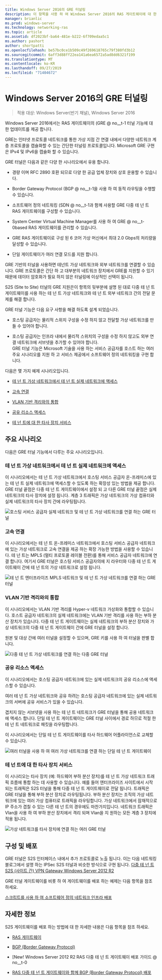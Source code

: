```yaml
---
title: Windows Server 2016의 GRE 터널링
description: 이 항목을 사용 하 여 Windows Server 2016의 RAS 게이트웨이에 대 한 GRE (Generic Routing 캡슐화) 터널 기능의 업데이트를 이해할 수 있습니다.
manager: brianlic
ms.prod: windows-server
ms.technology: networking-ras
ms.topic: article
ms.assetid: df2023bf-ba64-481e-b222-6f709edaa5c1
ms.author: pashort
author: shortpatti
ms.openlocfilehash: be57bc0ce1b509c49f269618765c79f380fd3b12
ms.sourcegitcommit: 6aff3d88ff22ea141a6ea6572a5ad8dd6321f199
ms.translationtype: MT
ms.contentlocale: ko-KR
ms.lasthandoff: 09/27/2019
ms.locfileid: "71404672"
---
```

# <a name="gre-tunneling-in-windows-server-2016"></a>Windows Server 2016의 GRE 터널링

>적용 대상: Windows Server(반기 채널), Windows Server 2016

Windows Server 2016에서는 RAS 게이트웨이의 \(GRE @ no__t-1 터널 기능에 대 한 업데이트를 제공 합니다.  
  
GRE는 인터넷 프로토콜 네트워크를 통한 가상 지점 간 연결 내에서 다양한 네트워크 계층 프로토콜을 캡슐화할 수 있는 간단한 터널링 프로토콜입니다. Microsoft GRE 구현은 IPv4 및 IPv6을 캡슐화 할 수 있습니다.  
  
GRE 터널은 다음과 같은 다양 한 시나리오에서 유용 합니다.  
  
-   경량 이며 RFC 2890 호환 되므로 다양 한 공급 업체 장치와 상호 운용할 수 있습니다.  
  
-   Border Gateway Protocol \(BGP @ no__t-1을 사용 하 여 동적 라우팅을 수행할 수 있습니다.  
  
-   소프트웨어 정의 네트워킹 \(SDN @ no__t-1과 함께 사용할 GRE 다중 테 넌 트 RAS 게이트웨이를 구성할 수 있습니다.
  
-   System Center Virtual Machine Manager를 사용 하 여 GRE @ no__t-0based RAS 게이트웨이를 관리할 수 있습니다.
  
-   GRE RAS 게이트웨이로 구성 된 6 코어 가상 머신에서 최대 2.0 Gbps의 처리량을 달성할 수 있습니다.
  
-   단일 게이트웨이가 여러 연결 모드를 지원 합니다.  
  
GRE 기반의 터널을 사용하면 테넌트 가상 네트워크와 외부 네트워크를 연결할 수 있습니다. GRE 프로토콜은 간단 하 고 대부분의 네트워크 장치에서 GRE를 지원할 수 있기 때문에 데이터 암호화가 필요 하지 않은 터널링에 이상적인 선택이 됩니다. 

S2S (Site to Site) 터널의 GRE 지원은이 항목의 뒷부분에 설명 된 대로 다중 테 넌 트 게이트웨이를 사용 하는 테 넌 트 가상 네트워크와 테 넌 트 외부 네트워크 간의 전달 문제를 해결 합니다.  
  
GRE 터널 기능은 다음 요구 사항을 해결 하도록 설계 되었습니다.  
  
-   호스팅 공급자는 물리적 스위치 구성을 수정 하지 않고 전달할 가상 네트워크를 만들 수 있어야 합니다.  
  
-   호스팅 공급자는 인프라 내에서 물리적 스위치의 구성을 수정 하지 않고도 외부 연결 네트워크에 서브넷을 추가할 수 있어야 합니다.  
GRE 터널 기능은 Microsoft 기술을 사용 하는 서비스 공급자를 호스트 하는 여러 주요 시나리오를 지원 하 고 서비스 제공에서 소프트웨어 정의 네트워킹을 구현 합니다.  
  
다음은 몇 가지 예제 시나리오입니다.  
  
-   [테 넌 트 가상 네트워크에서 테 넌 트 실제 네트워크에 액세스](#BKMK_Access)  
  
-   [고속 연결](#BKMK_Speed)  
  
-   [VLAN 기반 격리와의 통합](#BKMK_Integration)  
  
-   [공유 리소스 액세스](#BKMK_Shared)  
  
-   [테 넌 트에 대 한 타사 장치 서비스](#BKMK_thirdparty)  
  
## <a name="key-scenarios"></a>주요 시나리오

다음은 GRE 터널 기능에서 다루는 주요 시나리오입니다.  
  
### <a name="BKMK_Access"></a>테 넌 트 가상 네트워크에서 테 넌 트 실제 네트워크에 액세스

이 시나리오에서는 테 넌 트 가상 네트워크에서 호스팅 서비스 공급자 온-프레미스에 있는 테 넌 트 실제 네트워크에 액세스할 수 있도록 하는 확장성 있는 방법을 제공 합니다. GRE 터널 끝점은 다중 테 넌 트 게이트웨이에서 설정 되 고 다른 GRE 터널 끝점은 실제 네트워크의 타사 장치에 설정 됩니다. 계층 3 트래픽은 가상 네트워크의 가상 컴퓨터와 실제 네트워크의 타사 장치 간에 라우팅됩니다.  
  
![호스팅 서비스 공급자 실제 네트워크 및 테 넌 트 가상 네트워크를 연결 하는 GRE 터널](../../media/gre-tunneling-in-windows-server/GRE_.png)  
  
### <a name="BKMK_Speed"></a>고속 연결

이 시나리오에서는 테 넌 트 온-프레미스 네트워크에서 호스팅 서비스 공급자 네트워크에 있는 가상 네트워크로 고속 연결을 제공 하는 확장 가능한 방법을 사용할 수 있습니다. 테 넌 트는 MPLS (멀티 프로토콜 레이블 전환)를 통해 서비스 공급자 네트워크에 연결 합니다. 여기서 GRE 터널은 호스팅 서비스 공급자의에 지 라우터와 다중 테 넌 트 게이트웨이 간에 테 넌 트의 가상 네트워크로 설정 됩니다.  
  
![테 넌 트 엔터프라이즈 MPLS 네트워크 및 테 넌 트 가상 네트워크를 연결 하는 GRE 터널](../../media/gre-tunneling-in-windows-server/GRE-.png)  
  
### <a name="BKMK_Integration"></a>VLAN 기반 격리와의 통합

이 시나리오에서는 VLAN 기반 격리를 Hyper-v 네트워크 가상화와 통합할 수 있습니다. 호스트 공급자 네트워크의 실제 네트워크에는 VLAN 기반 격리를 사용 하는 부하 분산 장치가 있습니다. 다중 테 넌 트 게이트웨이는 실제 네트워크의 부하 분산 장치와 가상 네트워크의 다중 테 넌 트 게이트웨이 간에 GRE 터널을 설정 합니다.  
  
원본 및 대상 간에 여러 터널을 설정할 수 있으며, GRE 키를 사용 하 여 터널을 판별 합니다.  
  
![다중 테 넌 트 가상 네트워크를 연결 하는 다중 GRE 터널](../../media/gre-tunneling-in-windows-server/GRE-VLANIsolation.png)  
  
### <a name="BKMK_Shared"></a>공유 리소스 액세스

이 시나리오에서는 호스팅 공급자 네트워크에 있는 실제 네트워크의 공유 리소스에 액세스할 수 있습니다.  
  
여러 테 넌 트 가상 네트워크와 공유 하려는 호스팅 공급자 네트워크에 있는 실제 네트워크의 서버에 공유 서비스가 있을 수 있습니다.  
  
겹치지 않는 서브넷을 사용 하는 테 넌 트 네트워크가 GRE 터널을 통해 공용 네트워크에 액세스 합니다. 단일 테 넌 트 게이트웨이는 GRE 터널 사이에서 경로 하므로 적절 한 테 넌 트 네트워크로 패킷을 라우팅합니다.  
  
이 시나리오에서는 단일 테 넌 트 게이트웨이를 타사 하드웨어 어플라이언스로 교체할 수 있습니다.  
  
![여러 터널을 사용 하 여 여러 가상 네트워크를 연결 하는 단일 테 넌 트 게이트웨이](../../media/gre-tunneling-in-windows-server/GRE-SharedResource.png)  
  
### <a name="BKMK_thirdparty"></a>테 넌 트에 대 한 타사 장치 서비스

이 시나리오는 타사 장치 (예: 하드웨어 부하 분산 장치)를 테 넌 트 가상 네트워크 트래픽 흐름에 통합 하는 데 사용할 수 있습니다. 예를 들어 엔터프라이즈 사이트에서 시작 되는 트래픽은 S2S 터널을 통해 다중 테 넌 트 게이트웨이로 전달 됩니다. 트래픽은 GRE 터널을 통해 부하 분산 장치로 라우팅됩니다. 부하 분산 장치는 조직의 가상 네트워크에 있는 여러 가상 컴퓨터로 트래픽을 라우팅합니다. 가상 네트워크에서 잠재적으로 IP 주소가 겹칠 수 있는 다른 테 넌 트의 경우에도 마찬가지입니다. 네트워크 트래픽은 Vlan을 사용 하 여 부하 분산 장치에서 격리 되며 Vlan을 지 원하는 모든 계층 3 장치에 적용 됩니다.  
  
![가상 네트워크를 타사 장치에 연결 하는 여러 GRE 터널](../../media/gre-tunneling-in-windows-server/GREThirdParty.png)  
  
## <a name="configuration-and-deployment"></a>구성 및 배포

GRE 터널은 S2S 인터페이스 내에서 추가 프로토콜로 노출 됩니다. 이는 다음 네트워킹 블로그에서 설명 하는 IPSec S2S 터널과 비슷한 방식으로 구현 됩니다. [다중 테 넌 트 S2S (사이트 간) VPN Gateway Windows Server 2012 R2](https://blogs.technet.com/b/networking/archive/2013/09/29/multi-tenant-site-to-site-s2s-vpn-gateway-with-windows-server-2012-r2.aspx)  
  
GRE 터널 게이트웨이를 비롯 하 여 게이트웨이를 배포 하는 예제는 다음 항목을 참조 하세요.  
  
[스크립트를 사용 하 여 소프트웨어 정의 네트워크 인프라 배포](../../../networking/sdn/deploy/Deploy-a-Software-Defined-Network-infrastructure-using-scripts.md)
  
## <a name="more-information"></a>자세한 정보

S2S 게이트웨이를 배포 하는 방법에 대 한 자세한 내용은 다음 항목을 참조 하세요.  
  
-   [RAS 게이트웨이](RAS-Gateway.md)  
  
-   [BGP &#40;Border Gateway Protocol&#41;](../bgp/Border-Gateway-Protocol-BGP.md)  
  
-   [New! Windows Server 2012 R2 RAS 다중 테 넌 트 게이트웨이 배포 가이드 @ no__t-0  
  
-   [RAS 다중 테 넌 트 게이트웨이와 함께 BGP (Border Gateway Protocol) 배포](https://blogs.technet.com/b/wsnetdoc/archive/2014/04/03/deploy-border-gateway-protocol-bgp-with-the-RAS-multitenant-gateway.aspx)  
  


